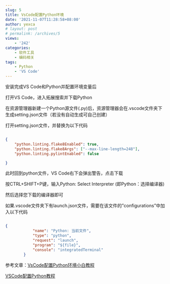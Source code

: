 ```yaml
---
slug: 5
title: VsCode配置Python环境
date: '2021-11-07T11:28:58+08:00'
author: yexca
# layout: post
# permalink: /archives/5
views:
    - '242'
categories:
    - 软件工具
    - 编码相关
tags:
    - Python
    - 'VS Code'
---
```


安装完成VS Code和Python并配置环境变量后

打开VS Code，进入拓展搜索并下载Python

在资源管理器新建一个Python源文件(.py)后，资源管理器会在.vscode文件夹下生成setting.json文件（若没有自动生成可自己创建）

打开setting.json文件，并替换为以下代码

```json

{
    "python.linting.flake8Enabled": true,
    "python.linting.flake8Args": ["--max-line-length=248"],
    "python.linting.pylintEnabled": false

}

```

此时回到python文件，VS Code右下会弹出警告，点击下载

按CTRL+SHIFT+P键，输入Python: Select Interpreter (即Python：选择编译器)

然后选择您下载的编译器即可

如果.vscode文件夹下有launch.json文件，需要在该文件的”configurations”中加入以下代码

```json

{
            "name": "Python: 当前文件",
            "type": "python",
            "request": "launch",
            "program": "${file}",
            "console": "integratedTerminal"
        }

```

参考文章：[VsCode配置Python环境小白教程](https://blog.csdn.net/Amoduo1/article/details/111246209)

 [VSCode配置Python教程](https://blog.csdn.net/Zhangguohao666/article/details/105040139)